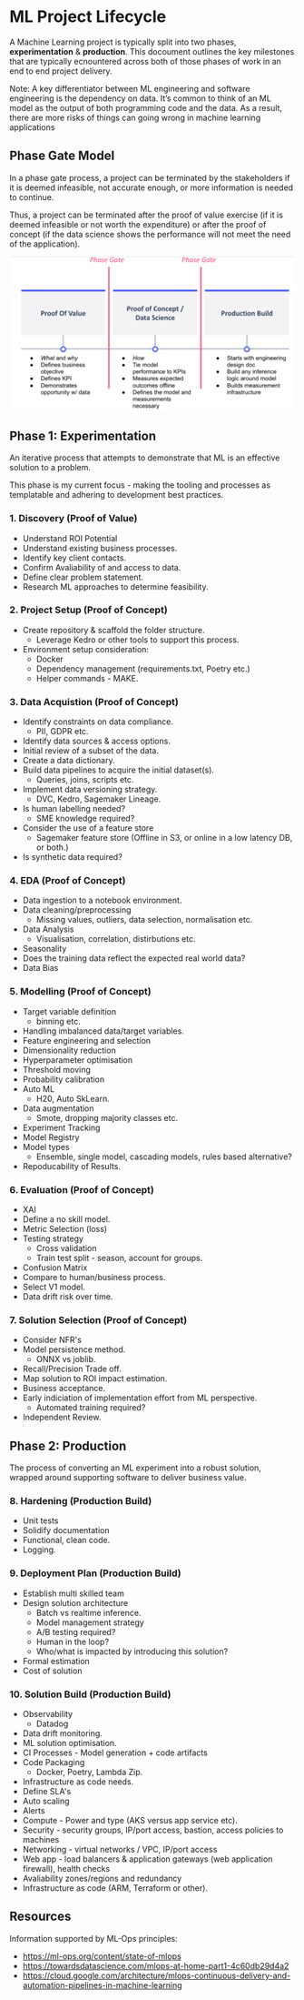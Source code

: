 # ML Project Lifecycle

A Machine Learning project is typically split into two phases, **experimentation** & **production**. This docoument outlines the key milestones that are typically ecnountered across both of those phases of work in an end to end project delivery. 

Note: A key differentiator between ML engineering and software engineering is the dependency on data. It’s common to think of an ML model as the
output of both programming code and the data. As a result, there are more risks of things can going wrong in machine learning applications

## Phase Gate Model

In a phase gate process, a project can be terminated by the stakeholders if it is deemed infeasible, not accurate enough, or more information is needed to continue.

Thus, a project can be terminated after the proof of value exercise (if it is deemed infeasible or not worth the expenditure) or after the proof of
concept (if the data science shows the performance will not meet the need of the application).

![phase gate model](../images/phase-gate-model.png)

## Phase 1: Experimentation

An iterative process that attempts to demonstrate that ML is an effective solution to a problem.

This phase is my current focus - making the tooling and processes as templatable and adhering to development best practices. 

### 1. Discovery (Proof of Value)

- Understand ROI Potential
- Understand existing business processes.
- Identify key client contacts.
- Confirm Avaliability of and access to data.
- Define clear problem statement.
- Research ML approaches to determine feasibility.

### 2. Project Setup (Proof of Concept)

- Create repository & scaffold the folder structure.
    - Leverage Kedro or other tools to support this process.
- Environment setup consideration:
    - Docker
    - Dependency management (requirements.txt, Poetry etc.)
    - Helper commands - MAKE.

### 3. Data Acquistion (Proof of Concept)

- Identify constraints on data compliance.
    - PII, GDPR etc.
- Identify data sources & access options.
- Initial review of a subset of the data.
- Create a data dictionary.
- Build data pipelines to acquire the initial dataset(s).
    - Queries, joins, scripts etc.
- Implement data versioning strategy.
    - DVC, Kedro, Sagemaker Lineage.
- Is human labelling needed?
    - SME knowledge required?
- Consider the use of a feature store
    - Sagemaker feature store (Offline in S3, or online in a low latency DB, or both.)
- Is synthetic data required?


### 4. EDA (Proof of Concept)

- Data ingestion to a notebook environment.
- Data cleaning/preprocessing
    - Missing values, outliers, data selection, normalisation etc.
- Data Analysis
    - Visualisation, correlation, distirbutions etc.
- Seasonality
- Does the training data reflect the expected real world data?
- Data Bias

### 5. Modelling (Proof of Concept)

- Target variable definition
    - binning etc.
- Handling imbalanced data/target variables.
- Feature engineering and selection
- Dimensionality reduction
- Hyperparameter optimisation
- Threshold moving
- Probability calibration
- Auto ML
    - H20, Auto SkLearn.
- Data augmentation
    - Smote, dropping majority classes etc.
- Experiment Tracking
- Model Registry
- Model types
    - Ensemble, single model, cascading models, rules based alternative?
- Repoducability of Results.

### 6. Evaluation (Proof of Concept)

- XAI
- Define a no skill model.
- Metric Selection (loss)
- Testing strategy
    - Cross validation
    - Train test split - season, account for groups.
- Confusion Matrix
- Compare to human/business process.
- Select V1 model.
- Data drift risk over time.

### 7. Solution Selection (Proof of Concept)

- Consider NFR's
- Model persistence method.
    - ONNX vs joblib.
- Recall/Precision Trade off.
- Map solution to ROI impact estimation.
- Business acceptance.
- Early indiciation of implementation effort from ML perspective.
    - Automated training required?
- Independent Review.

## Phase 2: Production

The process of converting an ML experiment into a robust solution, wrapped around supporting software to deliver business value. 

### 8. Hardening (Production Build)

- Unit tests
- Solidify documentation
- Functional, clean code.
- Logging.

### 9. Deployment Plan (Production Build)

- Establish multi skilled team
- Design solution architecture
    - Batch vs realtime inference.  
    - Model management strategy
    - A/B testing required?
    - Human in the loop?
    - Who/what is impacted by introducing this solution?
- Formal estimation
- Cost of solution

### 10. Solution Build (Production Build)

- Observability
    - Datadog
- Data drift monitoring.
- ML solution optimisation.
- CI Processes - Model generation + code artifacts
- Code Packaging
    - Docker, Poetry, Lambda Zip.
- Infrastructure as code needs.
- Define SLA's
- Auto scaling
- Alerts
- Compute - Power and type (AKS versus app service etc).
- Security - security groups, IP/port access, bastion, access policies to machines
- Networking - virtual networks / VPC, IP/port access
- Web app - load balancers & application gateways (web application firewall), health checks
- Avaliability zones/regions and redundancy
- Infrastructure as code (ARM, Terraform or other).

## Resources

Information supported by ML-Ops principles:
- https://ml-ops.org/content/state-of-mlops
- https://towardsdatascience.com/mlops-at-home-part1-4c60db29d4a2
- https://cloud.google.com/architecture/mlops-continuous-delivery-and-automation-pipelines-in-machine-learning
